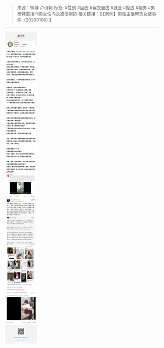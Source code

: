 > 来源：微博 卢诗翰
> 标签: #性别 #回应 #穿衣自由 #就业 #擦边 #媚男 #男模特直播间卖女性内衣被指擦边
> 相关链接：[[【案例】男性主播带货女装事件（20230106）]]
***
[![4857795482490172.jpg](https://raw.githubusercontent.com/bluntvoice/mypic/main/4857795482490172.jpg)](https://raw.githubusercontent.com/bluntvoice/mypic/main/4857795482490172.jpg)